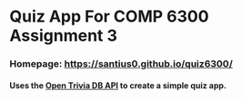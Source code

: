 # Quiz App For COMP 6300 Assignment 3

### Homepage: https://santius0.github.io/quiz6300/

#### Uses the [Open Trivia DB API](https://opentdb.com/api_config.php) to create a simple quiz app.